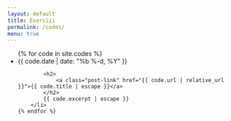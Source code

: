 ```yaml
---
layout: default
title: Esercizi
permalink: /codes/
menu: true
---
```


<ul class="post-list">
	{% for code in site.codes %}
		<li>
			<span class="post-meta">{{ code.date | date: "%b %-d, %Y" }}</span>

			<h2>
				<a class="post-link" href="{{ code.url | relative_url }}">{{ code.title | escape }}</a>
			</h2>
			{{ code.excerpt | escape }}
		</li>
	{% endfor %}
</ul>